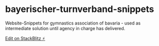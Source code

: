 # bayerischer-turnverband-snippets

Website-Snippets for gymnastics association of bavaria - used as intermediate solution until agency in charge has delivered.

[Edit on StackBlitz ⚡️](https://stackblitz.com/edit/web-platform-4jrnab)
